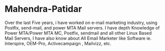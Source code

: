 # Mahendra-Patidar
Over the last Five years, i have worked on e-mail marketing industry, using Postfix, send-mail, and power MTA Mail servers.    I have depth Knowledge of Power MTA/Power MTA MC, Postfix, sendmail and all other Linux Based Mail Servers,  I have also know about All Email Marketer like Software ie. Interspire, OEM-Pro, Activecampaign , Mailvizz, etc.
